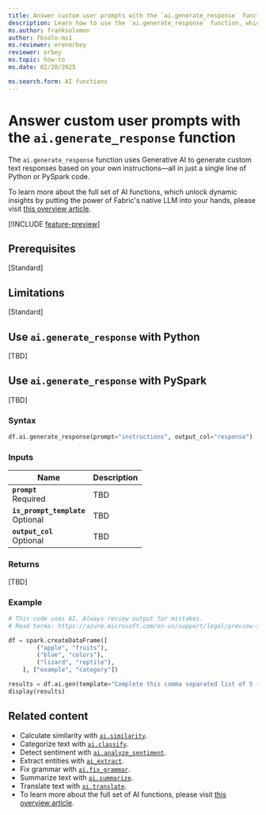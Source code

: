 ```yaml
---
title: Answer custom user prompts with the `ai.generate_response` function
description: Learn how to use the `ai.generate_response` function, which invokes Generative AI to generate custom text responses based on your own instructions.
ms.author: franksolomon
author: fbsolo-ms1
ms.reviewer: erenorbey
reviewer: orbey
ms.topic: how-to
ms.date: 02/20/2025

ms.search.form: AI functions
---
```


# Answer custom user prompts with the `ai.generate_response` function

The `ai.generate_response` function uses Generative AI to generate custom text responses based on your own instructions—all in just a single line of Python or PySpark code.

To learn more about the full set of AI functions, which unlock dynamic insights by putting the power of Fabric's native LLM into your hands, please visit [this overview article](ai-function-overview.md).

[!INCLUDE [feature-preview](../includes/feature-preview-note.md)]

## Prerequisites

[Standard]

## Limitations

[Standard]

## Use `ai.generate_response` with Python

[TBD]

## Use `ai.generate_response` with PySpark

[TBD]

### Syntax

```python
df.ai.generate_response(prompt="instructions", output_col="response")
```

### Inputs

| **Name** | **Description** |
|---|---|
| **`prompt`** <br> Required | TBD |
| **`is_prompt_template`** <br> Optional | TBD |
| **`output_col`** <br> Optional | TBD |

### Returns

[TBD]

### Example

```python
# This code uses AI. Always review output for mistakes. 
# Read terms: https://azure.microsoft.com/en-us/support/legal/preview-supplemental-terms/

df = spark.createDataFrame([
        ("apple", "fruits"),
        ("blue", "colors"),
        ("lizard", "reptile"),
    ], ["example", "category"])

results = df.ai.gen(template="Complete this comma separated list of 5 {category}: {example}, ", output_col="list")
display(results)
```

## Related content

- Calculate similarity with [`ai.similarity`](similarity.md).
- Categorize text with [`ai.classify`](classify.md).
- Detect sentiment with [`ai.analyze_sentiment`](analyze_sentiment.md).
- Extract entities with [`ai_extract`](extract.md).
- Fix grammar with [`ai.fix_grammar`](fix-grammar.md).
- Summarize text with [`ai.summarize`](summarize.md).
- Translate text with [`ai.translate`](translate.md).
- To learn more about the full set of AI functions, please visit [this overview article](ai-function-overview.md).
